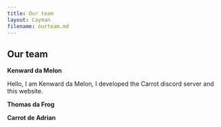 ```yaml
---
title: Our team
layout: Cayman 
filename: ourteam.md 
--- 
```


## Our team

  **Kenward da Melon**
  
  Hello, I am Kenward da Melon, I developed the Carrot discord server and this website. 
  
  
  **Thomas da Frog**
  
  
  
  **Carrot de Adrian**
